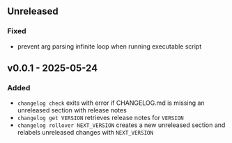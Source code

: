 ## Unreleased

### Fixed

- prevent arg parsing infinite loop when running executable script

## v0.0.1 - 2025-05-24

### Added

- `changelog check` exits with error if CHANGELOG.md is missing an unreleased section with release notes
- `changelog get VERSION` retrieves release notes for `VERSION`
- `changelog rollover NEXT_VERSION` creates a new unreleased section and relabels unreleased changes with `NEXT_VERSION`

[Unreleased]: https://github.com/eighty4/changelog/compare/v0.0.1...HEAD
[v0.0.1]: https://github.com/eighty4/changelog/releases/tag/v0.0.1
